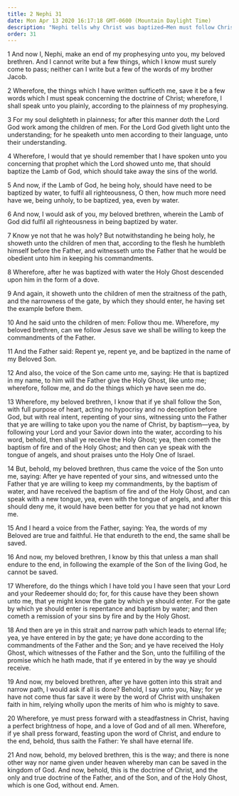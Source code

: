 ```yaml
---
title: 2 Nephi 31
date: Mon Apr 13 2020 16:17:18 GMT-0600 (Mountain Daylight Time)
description: "Nephi tells why Christ was baptized—Men must follow Christ, be baptized, receive the Holy Ghost, and endure to the end to be saved—Repentance and baptism are the gate to the strait and narrow path—Eternal life comes to those who keep the commandments after baptism. About 559–545 B.C."
order: 31
---
```


1 And now I, Nephi, make an end of my prophesying unto you, my beloved brethren. And I cannot write but a few things, which I know must surely come to pass; neither can I write but a few of the words of my brother Jacob.

2 Wherefore, the things which I have written sufficeth me, save it be a few words which I must speak concerning the doctrine of Christ; wherefore, I shall speak unto you plainly, according to the plainness of my prophesying.

3 For my soul delighteth in plainness; for after this manner doth the Lord God work among the children of men. For the Lord God giveth light unto the understanding; for he speaketh unto men according to their language, unto their understanding.

4 Wherefore, I would that ye should remember that I have spoken unto you concerning that prophet which the Lord showed unto me, that should baptize the Lamb of God, which should take away the sins of the world.

5 And now, if the Lamb of God, he being holy, should have need to be baptized by water, to fulfil all righteousness, O then, how much more need have we, being unholy, to be baptized, yea, even by water.

6 And now, I would ask of you, my beloved brethren, wherein the Lamb of God did fulfil all righteousness in being baptized by water.

7 Know ye not that he was holy? But notwithstanding he being holy, he showeth unto the children of men that, according to the flesh he humbleth himself before the Father, and witnesseth unto the Father that he would be obedient unto him in keeping his commandments.

8 Wherefore, after he was baptized with water the Holy Ghost descended upon him in the form of a dove.

9 And again, it showeth unto the children of men the straitness of the path, and the narrowness of the gate, by which they should enter, he having set the example before them.

10 And he said unto the children of men: Follow thou me. Wherefore, my beloved brethren, can we follow Jesus save we shall be willing to keep the commandments of the Father.

11 And the Father said: Repent ye, repent ye, and be baptized in the name of my Beloved Son.

12 And also, the voice of the Son came unto me, saying: He that is baptized in my name, to him will the Father give the Holy Ghost, like unto me; wherefore, follow me, and do the things which ye have seen me do.

13 Wherefore, my beloved brethren, I know that if ye shall follow the Son, with full purpose of heart, acting no hypocrisy and no deception before God, but with real intent, repenting of your sins, witnessing unto the Father that ye are willing to take upon you the name of Christ, by baptism—yea, by following your Lord and your Savior down into the water, according to his word, behold, then shall ye receive the Holy Ghost; yea, then cometh the baptism of fire and of the Holy Ghost; and then can ye speak with the tongue of angels, and shout praises unto the Holy One of Israel.

14 But, behold, my beloved brethren, thus came the voice of the Son unto me, saying: After ye have repented of your sins, and witnessed unto the Father that ye are willing to keep my commandments, by the baptism of water, and have received the baptism of fire and of the Holy Ghost, and can speak with a new tongue, yea, even with the tongue of angels, and after this should deny me, it would have been better for you that ye had not known me.

15 And I heard a voice from the Father, saying: Yea, the words of my Beloved are true and faithful. He that endureth to the end, the same shall be saved.

16 And now, my beloved brethren, I know by this that unless a man shall endure to the end, in following the example of the Son of the living God, he cannot be saved.

17 Wherefore, do the things which I have told you I have seen that your Lord and your Redeemer should do; for, for this cause have they been shown unto me, that ye might know the gate by which ye should enter. For the gate by which ye should enter is repentance and baptism by water; and then cometh a remission of your sins by fire and by the Holy Ghost.

18 And then are ye in this strait and narrow path which leads to eternal life; yea, ye have entered in by the gate; ye have done according to the commandments of the Father and the Son; and ye have received the Holy Ghost, which witnesses of the Father and the Son, unto the fulfilling of the promise which he hath made, that if ye entered in by the way ye should receive.

19 And now, my beloved brethren, after ye have gotten into this strait and narrow path, I would ask if all is done? Behold, I say unto you, Nay; for ye have not come thus far save it were by the word of Christ with unshaken faith in him, relying wholly upon the merits of him who is mighty to save.

20 Wherefore, ye must press forward with a steadfastness in Christ, having a perfect brightness of hope, and a love of God and of all men. Wherefore, if ye shall press forward, feasting upon the word of Christ, and endure to the end, behold, thus saith the Father: Ye shall have eternal life.

21 And now, behold, my beloved brethren, this is the way; and there is none other way nor name given under heaven whereby man can be saved in the kingdom of God. And now, behold, this is the doctrine of Christ, and the only and true doctrine of the Father, and of the Son, and of the Holy Ghost, which is one God, without end. Amen.
